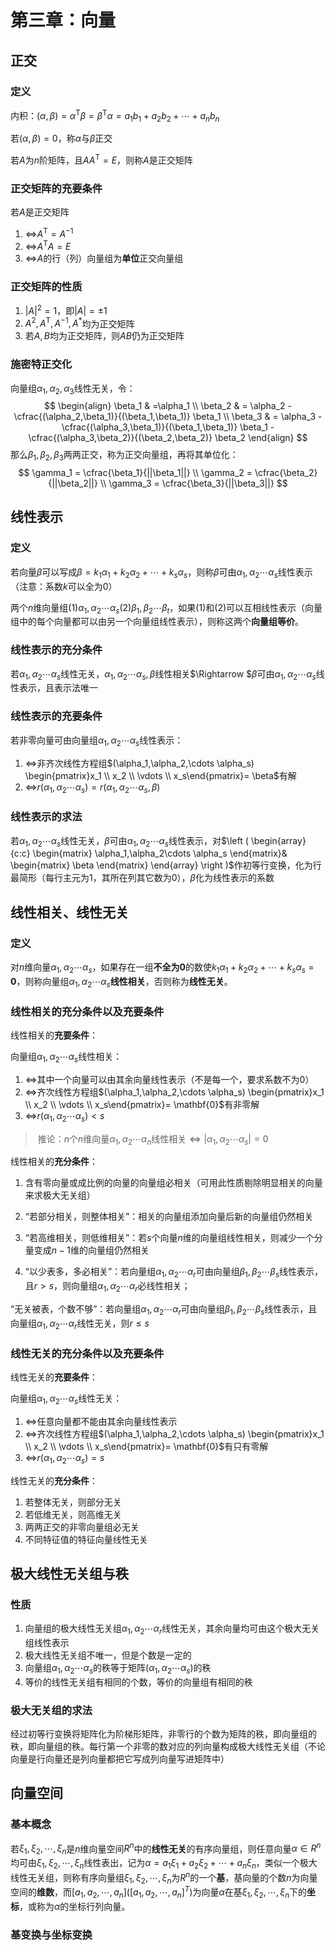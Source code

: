 # 第三章：向量

## 正交

### 定义

内积：$(\alpha, \beta)=\alpha^\mathsf{T}\beta=\beta^\mathsf{T}\alpha=a_1b_1+a_2b_2+\cdots+a_nb_n$

若$(\alpha,\beta)=0$，称$\alpha$与$\beta$正交

若$A$为$n$阶矩阵，且$AA^\mathsf{T}=E$，则称$A$是正交矩阵

### 正交矩阵的充要条件

若$A$是正交矩阵

1. $\iff$$A^\mathsf{T} = A^{-1}$
2. $\iff$$A^\mathsf{T}A =E$
3. $\iff$$A$的行（列）向量组为**单位**正交向量组

### 正交矩阵的性质

1. $|A|^2=1$，即$|A|= \pm 1$
2. $A^2,A^\mathsf{T},A^{-1},A^*$均为正交矩阵
3. 若$A,B$均为正交矩阵，则$AB$仍为正交矩阵

### 施密特正交化

向量组$\alpha_1,\alpha_2,\alpha_3$线性无关，令：
$$
\begin{align}
\beta_1 & =\alpha_1 \\
\beta_2 & = \alpha_2 - \cfrac{(\alpha_2,\beta_1)}{(\beta_1,\beta_1)} \beta_1 \\
\beta_3 & = \alpha_3 - \cfrac{(\alpha_3,\beta_1)}{(\beta_1,\beta_1)} \beta_1 - \cfrac{(\alpha_3,\beta_2)}{(\beta_2,\beta_2)} \beta_2
\end{align}
$$
那么$\beta_1,\beta_2,\beta_3$两两正交，称为正交向量组，再将其单位化：
$$
\gamma_1 = \cfrac{\beta_1}{||\beta_1||} \\
\gamma_2 = \cfrac{\beta_2}{||\beta_2||} \\
\gamma_3 = \cfrac{\beta_3}{||\beta_3||}
$$

## 线性表示

### 定义

若向量$\beta$可以写成$\beta = k_1\alpha_1 + k_2\alpha_2 + \cdots + k_s\alpha_s$，则称$\beta$可由$\alpha_1,\alpha_2 \cdots \alpha_s$线性表示（注意：系数$k$可以全为0）

两个$n$维向量组$(1)\alpha_1,\alpha_2\cdots \alpha_s(2)\beta_1,\beta_2\cdots \beta_t$，如果$(1)$和$(2)$可以互相线性表示（向量组中的每个向量都可以由另一个向量组线性表示），则称这两个**向量组等价**。

### 线性表示的充分条件

若$\alpha_1,\alpha_2\cdots \alpha_s$线性无关，$\alpha_1,\alpha_2\cdots \alpha_s,\beta$线性相关$\Rightarrow $$\beta$可由$\alpha_1,\alpha_2\cdots \alpha_s$线性表示，且表示法唯一

### 线性表示的充要条件

若非零向量可由向量组$\alpha_1,\alpha_2\cdots \alpha_s$线性表示：

1. $\iff$非齐次线性方程组$(\alpha_1,\alpha_2,\cdots \alpha_s) \begin{pmatrix}x_1 \\ x_2 \\ \vdots \\ x_s\end{pmatrix}= \beta$有解
2. $\iff$$r(\alpha_1,\alpha_2\cdots \alpha_s)=r(\alpha_1,\alpha_2\cdots \alpha_s,\beta)$

### 线性表示的求法

若$\alpha_1,\alpha_2\cdots \alpha_s$线性无关，$\beta$可由$\alpha_1,\alpha_2\cdots \alpha_s$线性表示，对$\left (
\begin{array}{c:c}
\begin{matrix}
\alpha_1,\alpha_2\cdots \alpha_s
\end{matrix}&
\begin{matrix}
\beta
\end{matrix}
\end{array}
\right )$作初等行变换，化为行最简形（每行主元为1，其所在列其它数为0），$\beta$化为线性表示的系数

## 线性相关、线性无关

### 定义

对$n$维向量$\alpha_1,\alpha_2\cdots \alpha_s$，如果存在一组**不全为0**的数使$k_1\alpha_1 + k_2\alpha_2 +\cdots + k_s\alpha_s = \mathbf{0}$，则称向量组$\alpha_1,\alpha_2\cdots \alpha_s$**线性相关**，否则称为**线性无关**。

### 线性相关的充分条件以及充要条件

线性相关的**充要条件**：

向量组$\alpha_1,\alpha_2\cdots \alpha_s$线性相关：

1. $\iff$其中一个向量可以由其余向量线性表示（不是每一个，要求系数不为0）
2. $\iff$齐次线性方程组$(\alpha_1,\alpha_2,\cdots \alpha_s) \begin{pmatrix}x_1 \\ x_2 \\ \vdots \\ x_s\end{pmatrix}= \mathbf{0}$有非零解
3. $\iff$$r(\alpha_1,\alpha_2\cdots \alpha_s)<s$

> ​	推论：$n$个$n$维向量$\alpha_1,\alpha_2\cdots \alpha_n$线性相关$\iff |\alpha_1,\alpha_2\cdots \alpha_s|= 0$

线性相关的**充分条件**：

1. 含有零向量或成比例的向量的向量组必相关（可用此性质剔除明显相关的向量来求极大无关组）

2. “若部分相关，则整体相关”：相关的向量组添加向量后新的向量组仍然相关

3. “若高维相关，则低维相关”：若$s$个向量$n$维的向量组线性相关，则减少一个分量变成$n-1$维的向量组仍然相关

4.  “以少表多，多必相关”：若向量组$\alpha_1,\alpha_2\cdots \alpha_r$可由向量组$\beta_1,\beta_2\cdots \beta_s$线性表示，且$r>s$，则向量组$\alpha_1,\alpha_2\cdots \alpha_r$必线性相关；

   “无关被表，个数不够”：若向量组$\alpha_1,\alpha_2\cdots \alpha_r$可由向量组$\beta_1,\beta_2\cdots \beta_s$线性表示，且向量组$\alpha_1,\alpha_2\cdots \alpha_r$线性无关，则$r \le s$

### 线性无关的充分条件以及充要条件

线性无关的**充要条件**：

向量组$\alpha_1,\alpha_2\cdots \alpha_s$线性无关：

1. $\iff$任意向量都不能由其余向量线性表示
2. $\iff$齐次线性方程组$(\alpha_1,\alpha_2,\cdots \alpha_s) \begin{pmatrix}x_1 \\ x_2 \\ \vdots \\ x_s\end{pmatrix}= \mathbf{0}$有只有零解
3. $\iff$$r(\alpha_1,\alpha_2\cdots \alpha_s)=s$

线性无关的**充分条件**： 

1. 若整体无关，则部分无关
2. 若低维无关，则高维无关
3. 两两正交的非零向量组必无关
4. 不同特征值的特征向量线性无关

## 极大线性无关组与秩

### 性质

1. 向量组的极大线性无关组$\alpha_1,\alpha_2\cdots \alpha_r$线性无关，其余向量均可由这个极大无关组线性表示
2. 极大线性无关组不唯一，但是个数是一定的
3. 向量组$\alpha_1,\alpha_2\cdots \alpha_s$的秩等于矩阵$(\alpha_1,\alpha_2\cdots \alpha_s)$的秩
4. 等价的线性无关组有相同的个数，等价的向量组有相同的秩

### 极大无关组的求法

经过初等行变换将矩阵化为阶梯形矩阵，非零行的个数为矩阵的秩，即向量组的秩，即向量组的秩。每行第一个非零的数对应的列向量构成极大线性无关组（不论向量是行向量还是列向量都把它写成列向量写进矩阵中）

## 向量空间

### 基本概念

若$\xi_1,\xi_2,\cdots,\xi_n$是$n$维向量空间$R^n$中的**线性无关**的有序向量组，则任意向量$\alpha\in R^n$均可由$\xi_1,\xi_2,\cdots,\xi_n$线性表出，记为$\alpha=a_1\xi_1+a_2\xi_2+\cdots+a_n\xi_n$，类似一个极大线性无关组，则称有序向量组$\xi_1,\xi_2,\cdots,\xi_n$为$R^n$的一个**基**，基向量的个数$n$为向量空间的**维数**，而$[a_1,a_2,\cdots,a_n]([a_1,a_2,\cdots,a_n]^T)$为向量$\alpha$在基$\xi_1,\xi_2,\cdots,\xi_n$下的**坐标**，或称为$\alpha$的坐标行列向量。

### 基变换与坐标变换



